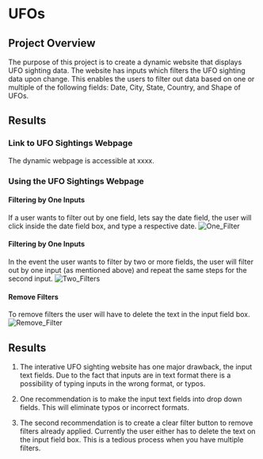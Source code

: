 # UFOs
## Project Overview
The purpose of this project is to create a dynamic website that displays UFO sighting data.  The website has inputs which filters the UFO sighting data upon change. This enables the users to filter out data based on one or multiple of the following fields: Date, City, State, Country, and Shape of UFOs. 
## Results
### Link to UFO Sightings Webpage
The dynamic webpage is accessible at xxxx.

### Using the UFO Sightings Webpage
#### Filtering by One Inputs
If a user wants to filter out by one field, lets say the date field, the user will click inside the date field box, and type a respective date. 
![One_Filter]()

#### Filtering by One Inputs
In the event the user wants to filter by two or more fields, the user will filter out by one input (as mentioned above) and repeat the same steps for the second input. 
![Two_Filters]()

#### Remove Filters
To remove filters the user will have to delete the text in the input field box. 
![Remove_Filter]()


## Results
1. The interative UFO sighting website has one major drawback, the input text fields.  Due to the fact that inputs are in text format there is a possibility of typing inputs in the wrong format, or typos.   

2. One recommendation is to make the input text fields into drop down fields.  This will eliminate typos or incorrect formats.

3. The second recommendation is to create a clear filter button to remove filters already applied.  Currently the user either has to delete the text on the input field box. This is a tedious process when you have multiple filters.  